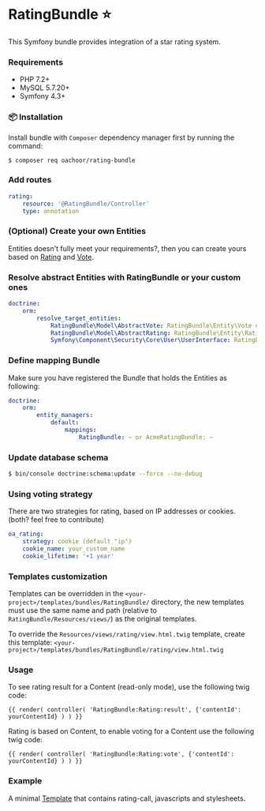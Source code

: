 # RatingBundle :star:

This Symfony bundle provides integration of a star rating system.

### Requirements

* PHP 7.2+
* MySQL 5.7.20+
* Symfony 4.3+

### :package: Installation

Install bundle with `Composer` dependency manager first by running the command:

`$ composer req oachoor/rating-bundle`

### Add routes

``` yaml
rating:
    resource: '@RatingBundle/Controller'
    type: annotation
```
 
### (Optional) Create your own Entities 

Entities doesn't fully meet your requirements?, then you can create yours based on [Rating](Entity/Rating.php) and [Vote](Entity/Vote.php).

### Resolve abstract Entities with RatingBundle or your custom ones

``` yaml
doctrine:
    orm:
        resolve_target_entities:
            RatingBundle\Model\AbstractVote: RatingBundle\Entity\Vote or AcmeRatingBundle\Entity\Vote
            RatingBundle\Model\AbstractRating: RatingBundle\Entity\Rating or AcmeRatingBundle\Entity\Rating
            Symfony\Component\Security\Core\User\UserInterface: RatingBundle\Entity\User or AcmeRatingBundle\Entity\User
```

### Define mapping Bundle

Make sure you have registered the Bundle that holds the Entities as following:

``` yaml
doctrine:
    orm:
        entity_managers:
            default:
                mappings:
                    RatingBundle: ~ or AcmeRatingBundle: ~
```

### Update database schema

``` bash
$ bin/console doctrine:schema:update --force --no-debug
```

### Using voting strategy

There are two strategies for rating, based on IP addresses or cookies. (both? feel free to contribute)

``` yaml
oa_rating:
    strategy: cookie (default "ip")
    cookie_name: your_custom_name
    cookie_lifetime: '+1 year'
```

### Templates customization 

Templates can be overridden in the `<your-project>/templates/bundles/RatingBundle/` directory, the new templates must use the same name and path (relative to `RatingBundle/Resources/views/`) as the original templates.

To override the `Resources/views/rating/view.html.twig` template, create this template: `<your-project>/templates/bundles/RatingBundle/rating/view.html.twig`

### Usage

To see rating result for a Content (read-only mode), use the following twig code:

``` twig
{{ render( controller( 'RatingBundle:Rating:result', {'contentId': yourContentId} ) ) }}
```

Rating is based on Content, to enable voting for a Content use the following twig code:

``` twig
{{ render( controller( 'RatingBundle:Rating:vote', {'contentId': yourContentId} ) ) }}
```

### Example

A minimal [Template](Resources/views/rating/view.html.twig) that contains rating-call, javascripts and stylesheets.
